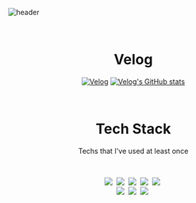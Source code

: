 
![header](https://capsule-render.vercel.app/api?type=rounded&color=timeGradient&height=200&section=header&text=WELCOME+:\)&fontSize=60&animation=twinkling)

<div align=center>
  <br>
  
  # Velog 

  [![Velog](https://velog-readme-stats.vercel.app/api?name=yule)](https://velog.io/@yule)
   [![Velog's GitHub stats](https://velog-readme-stats.vercel.app/api?name=yule&tag=프로그래머스)](https://github.com/eungyeole/velog-readme-stats)

  
  <br/>
  
  
  # Tech Stack
  
  <p align="center"> Techs that I've used at least once </p>
  <br>
  
  <p align="center">
  <img src="https://img.shields.io/badge/Python-3766AB?style=flat-square&logo=Python&logoColor=white"/></a>&nbsp 
  <img src="https://img.shields.io/badge/Django-092E20?style=flat-square&logo=Django&logoColor=white"/></a>&nbsp 
  <img src="https://img.shields.io/badge/Mysql-E6B91E?style=flat-square&logo=MySql&logoColor=white"/></a>&nbsp 
  <img src="https://img.shields.io/badge/Flask-000000?style=flat-square&logo=Flask&logoColor=white"/></a>&nbsp
  <img src="https://img.shields.io/badge/React-61DAFB?style=flat-square&logo=React&logoColor=white"/></a>&nbsp
  
  <br>
  <img src="https://img.shields.io/badge/Tensorflow-FF6F00?style=flat-square&logo=Tensorflow&logoColor=white"/></a>&nbsp 
  <img src="https://img.shields.io/badge/Pytorch-EE4C2C?style=flat-square&logo=Pytorch&logoColor=white"/></a>&nbsp 
  <img src="https://img.shields.io/badge/Git-F05032?style=flat-square&logo=Git&logoColor=white"/></a>&nbsp 
  
</p>


  <br>
  <br>
  
  
<!-- 

# Intro
[![Notion](https://img.shields.io/badge/Notion-000000?style=flat-square&logo=Notion&logoColor=White)](https://www.notion.so/Yul-s-with-AI-8fd68e4862b045b8afd0f2d116310b98)

[![Tech Blog](https://img.shields.io/badge/Blog-20C997?style=flat-square&logo=Bloglovin&logoColor=white)](https://yuls-with-ai.tistory.com/)

[![Gmail Badge](https://img.shields.io/badge/Gmail-d14836?style=flat-square&logo=Gmail&logoColor=white&link=mailto:yuluri129@gmail.com)](mailto:yuluri129@gmail.com)
  
-->  
    
</div>
